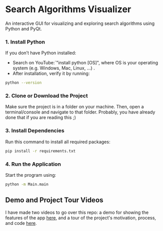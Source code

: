 # Search Algorithms Visualizer

An interactive GUI for visualizing and exploring search algorithms using Python and PyQt.

### 1. Install Python  
If you don’t have Python installed:  
- Search on YouTube:`"install python [OS]", where OS is your operating system (e.g. Windows, Mac, Linux, ...) .  
- After installation, verify it by running:

```bash
python --version
```

### 2. Clone or Download the Project  
Make sure the project is in a folder on your machine. Then, open a terminal/console and navigate to that folder. Probably, you have already done that if you are reading this ;)

### 3. Install Dependencies  
Run this command to install all required packages:

```bash
pip install -r requirements.txt
```

### 4. Run the Application  
Start the program using:

```bash
python -m Main.main
```

## Demo and Project Tour Videos
I have made two videos to go over this repo: a demo for showing the features of the app [here](https://www.youtube.com/watch?v=ZIs6ERL1wxE), and a tour of the project's motivation, process, and code [here](https://www.youtube.com/watch?v=9bdsJaN9eOw).

